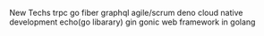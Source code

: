 New Techs
trpc
go fiber
graphql
agile/scrum
deno
cloud native development
echo(go libarary)
gin gonic web framework in golang
